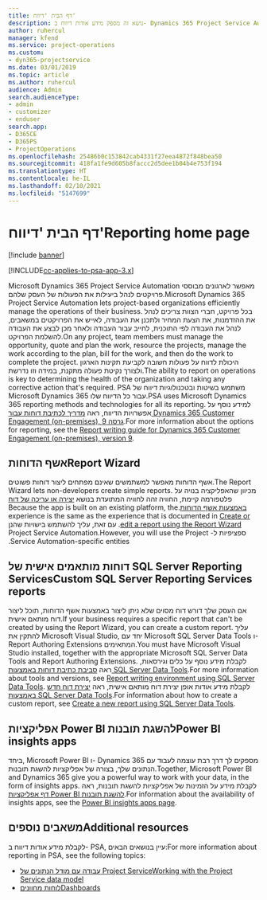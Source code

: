 ```yaml
---
title: דף הבית 'דיווח'
description: נושא זה מספק מידע אודות דיווח ב- Dynamics 365 Project Service Automation.
author: ruhercul
manager: kfend
ms.service: project-operations
ms.custom:
- dyn365-projectservice
ms.date: 03/01/2019
ms.topic: article
ms.author: ruhercul
audience: Admin
search.audienceType:
- admin
- customizer
- enduser
search.app:
- D365CE
- D365PS
- ProjectOperations
ms.openlocfilehash: 25486b0c153842cab4331f27eea4872f848bea50
ms.sourcegitcommit: 418fa1fe9d605b8faccc2d5dee1b04b4e753f194
ms.translationtype: HT
ms.contentlocale: he-IL
ms.lasthandoff: 02/10/2021
ms.locfileid: "5147699"
---
```

# <a name="reporting-home-page"></a><span data-ttu-id="49f2b-103">דף הבית 'דיווח'</span><span class="sxs-lookup"><span data-stu-id="49f2b-103">Reporting home page</span></span>

[!include [banner](../includes/psa-now-project-operations.md)]

[!INCLUDE[cc-applies-to-psa-app-3.x](../includes/cc-applies-to-psa-app-3x.md)]

<span data-ttu-id="49f2b-104">Microsoft Dynamics 365 Project Service Automation מאפשר לארגונים מבוססי פרויקטים לנהל ביעילות את הפעולות של העסק שלהם.</span><span class="sxs-lookup"><span data-stu-id="49f2b-104">Microsoft Dynamics 365 Project Service Automation lets project-based organizations efficiently manage the operations of their business.</span></span> <span data-ttu-id="49f2b-105">בכל פרויקט, חברי הצוות צריכים לנהל את ההזדמנות, את הצעת המחיר ולתכנן את העבודה, לאייש את הפרויקטים במשאבים, לנהל את העבודה לפי התוכנית, לחייב עבור העבודה ולאחר מכן לבצע את העבודה להשלמת הפרויקט.</span><span class="sxs-lookup"><span data-stu-id="49f2b-105">On any project, team members must manage the opportunity, quote and plan the work, resource the projects, manage the work according to the plan, bill for the work, and then do the work to complete the project.</span></span> <span data-ttu-id="49f2b-106">היכולת לדווח על פעולות חשובה לקביעת תקינות הארגון ולצורך נקיטת פעולה מתקנת, במידה וזו נדרשת.</span><span class="sxs-lookup"><span data-stu-id="49f2b-106">The ability to report on operations is key to determining the health of the organization and taking any corrective action that's required.</span></span> <span data-ttu-id="49f2b-107">PSA משתמש בשיטות ובטכנולוגיות דיווח של Microsoft Dynamics 365 עבור כל הדיווח שלו.</span><span class="sxs-lookup"><span data-stu-id="49f2b-107">PSA uses Microsoft Dynamics 365 reporting methods and technologies for all its reporting.</span></span> <span data-ttu-id="49f2b-108">למידע נוסף על אפשרויות הדיווח, ראה [מדריך לכתיבת דוחות עבור Dynamics 365 Customer Engagement (on-premises), גרסה 9](https://docs.microsoft.com/dynamics365/customerengagement/on-premises/analytics/reporting-analytics-with-dynamics-365).</span><span class="sxs-lookup"><span data-stu-id="49f2b-108">For more information about the options for reporting, see the [Report writing guide for Dynamics 365 Customer Engagement (on-premises), version 9](https://docs.microsoft.com/dynamics365/customerengagement/on-premises/analytics/reporting-analytics-with-dynamics-365).</span></span>

## <a name="report-wizard"></a><span data-ttu-id="49f2b-109">אשף הדוחות</span><span class="sxs-lookup"><span data-stu-id="49f2b-109">Report Wizard</span></span>

<span data-ttu-id="49f2b-110">אשף הדוחות מאפשר למשתמשים שאינם מפתחים ליצור דוחות פשוטים.</span><span class="sxs-lookup"><span data-stu-id="49f2b-110">The Report Wizard lets non-developers create simple reports.</span></span> <span data-ttu-id="49f2b-111">מכיוון שהאפליקציה בנויה על פלטפורמה קיימת, החוויה זהה לחוויה המתועדת בנושא [‬‏‫יצירה או עריכה של דוח באמצעות אשף הדוחות‬‏‫](https://docs.microsoft.com/dynamics365/customerengagement/on-premises/basics/create-edit-copy-report-wizard).</span><span class="sxs-lookup"><span data-stu-id="49f2b-111">Because the app is built on an existing platform, the experience is the same as the experience that is documented in [Create or edit a report using the Report Wizard](https://docs.microsoft.com/dynamics365/customerengagement/on-premises/basics/create-edit-copy-report-wizard).</span></span> <span data-ttu-id="49f2b-112">עם זאת, עליך להשתמש בישויות שהנן ספציפיות ל- Project Service Automation.</span><span class="sxs-lookup"><span data-stu-id="49f2b-112">However, you will use the Project Service Automation-specific entities.</span></span>

## <a name="custom-sql-server-reporting-services-reports"></a><span data-ttu-id="49f2b-113">דוחות מותאמים אישית של SQL Server Reporting Services</span><span class="sxs-lookup"><span data-stu-id="49f2b-113">Custom SQL Server Reporting Services reports</span></span>

<span data-ttu-id="49f2b-114">אם העסק שלך דורש דוח מסוים שלא ניתן ליצור באמצעות אשף הדוחות, תוכל ליצור דוח מותאם אישית.</span><span class="sxs-lookup"><span data-stu-id="49f2b-114">If your business requires a specific report that can't be created by using the Report Wizard, you can create a custom report.</span></span> <span data-ttu-id="49f2b-115">עליך להתקין את Microsoft Visual Studio, יחד עם Microsoft SQL Server Data Tools ו- Report Authoring Extensions המתאימים.</span><span class="sxs-lookup"><span data-stu-id="49f2b-115">You must have Microsoft Visual Studio installed, together with the appropriate Microsoft SQL Server Data Tools and Report Authoring Extensions.</span></span> <span data-ttu-id="49f2b-116">לקבלת מידע נוסף על כלים וגירסאות, ראה [סביבת כתיבת דוחות באמצעות SQL Server Data Tools](https://docs.microsoft.com/dynamics365/customerengagement/on-premises/analytics/report-writing-environment-using-sql-server-data-tools).</span><span class="sxs-lookup"><span data-stu-id="49f2b-116">For more information about tools and versions, see [Report writing environment using SQL Server Data Tools](https://docs.microsoft.com/dynamics365/customerengagement/on-premises/analytics/report-writing-environment-using-sql-server-data-tools).</span></span> <span data-ttu-id="49f2b-117">לקבלת מידע אודות אופן יצירת דוח מותאם אישית, ראה [יצירת דוח חדש באמצעות SQL Server Data Tools](https://docs.microsoft.com/dynamics365/customerengagement/on-premises/analytics/create-a-new-report-using-sql-server-data-tools).</span><span class="sxs-lookup"><span data-stu-id="49f2b-117">For information about how to create a custom report, see [Create a new report using SQL Server Data Tools](https://docs.microsoft.com/dynamics365/customerengagement/on-premises/analytics/create-a-new-report-using-sql-server-data-tools).</span></span>

## <a name="power-bi-insights-apps"></a><span data-ttu-id="49f2b-118">אפליקציות Power BI להשגת תובנות</span><span class="sxs-lookup"><span data-stu-id="49f2b-118">Power BI insights apps</span></span>

<span data-ttu-id="49f2b-119">ביחד, Microsoft Power BI ו- Dynamics 365 מספקים לך דרך רבת עוצמה לעבוד עם הנתונים שלך, בצורה של אפליקציות להשגת תובנות.</span><span class="sxs-lookup"><span data-stu-id="49f2b-119">Together, Microsoft Power BI and Dynamics 365 give you a powerful way to work with your data, in the form of insights apps.</span></span> <span data-ttu-id="49f2b-120">לקבלת מידע על הזמינות של אפליקציות להשגת תובנות, ראה [דף אפליקציות Power BI להשגת תובנות](https://powerbi.microsoft.com/power-bi-insights-apps/).</span><span class="sxs-lookup"><span data-stu-id="49f2b-120">For information about the availability of insights apps, see the [Power BI insights apps page](https://powerbi.microsoft.com/power-bi-insights-apps/).</span></span>


## <a name="additional-resources"></a><span data-ttu-id="49f2b-121">משאבים נוספים</span><span class="sxs-lookup"><span data-stu-id="49f2b-121">Additional resources</span></span>
<span data-ttu-id="49f2b-122">לקבלת מידע אודות דיווח ב- PSA, עיין בנושאים הבאים:</span><span class="sxs-lookup"><span data-stu-id="49f2b-122">For more information about reporting in PSA, see the following topics:</span></span>

- [<span data-ttu-id="49f2b-123">עבודה עם מודל הנתונים של Project Service</span><span class="sxs-lookup"><span data-stu-id="49f2b-123">Working with the Project Service data model</span></span>](reports-working-project-service-data-model.md)
- [<span data-ttu-id="49f2b-124">לוחות מחוונים</span><span class="sxs-lookup"><span data-stu-id="49f2b-124">Dashboards</span></span>](reports-dashboards.md)

